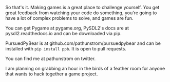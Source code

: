 So that's it. Making games is a great place to challenge yourself. You get 
great feedback from watching your code do something, you're going to have a 
lot of complex problems to solve, and games are fun.

You can get Pygame at pygame.org, PySDL2's docs are at pysdl2.readthedocs.io 
and can be downloaded via pip.

PursuedPyBear is at github.com/pathunstrom/pursuedpybear and can be installed 
with `pip install ppb`. It is open to pull requests.

You can find me at pathunstrom on twitter.

I am planning on grabbing an hour in the birds of a feather room for anyone 
that wants to hack together a game project.